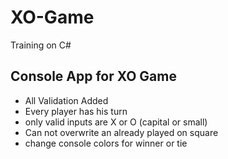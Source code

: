 # XO-Game
Training on C#

## Console App for XO Game
- All Validation Added
- Every player has his turn
- only valid inputs are X or O (capital or small)
- Can not overwrite an already played on square
- change console colors for winner or tie

